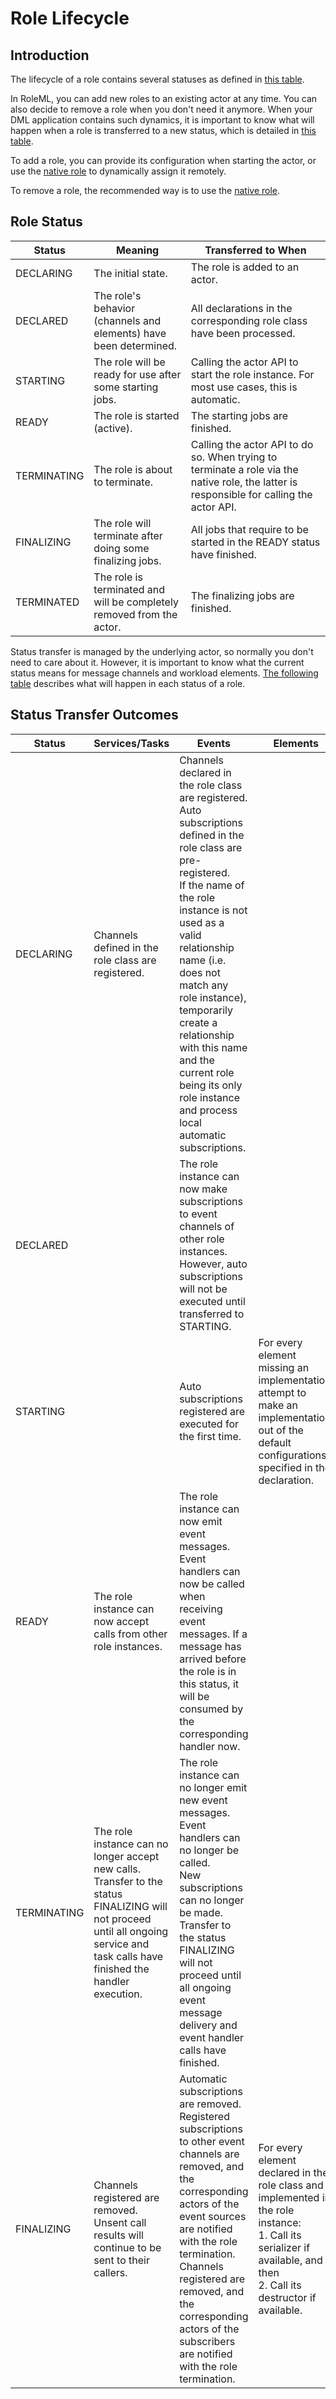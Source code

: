 # Role Lifecycle

[//]: # (This document contains one or more tables. A Markdown reader is recommended for better reading experience.)

## Introduction

The lifecycle of a role contains several statuses as defined in [this table](#role-status).

In RoleML, you can add new roles to an existing actor at any time. You can also decide to remove a role when you don't need it anymore. When your DML application contains such dynamics, it is important to know what will happen when a role is transferred to a new status, which is detailed in [this table](#status-transfer-outcomes).

To add a role, you can provide its configuration when starting the actor, or use the [native role](../running-distributed-training/6-using-native-role.md) to dynamically assign it remotely.

To remove a role, the recommended way is to use the [native role](../running-distributed-training/6-using-native-role.md).

## Role Status

[//]: # (DO NOT FORMAT THIS TABLE SINCE IT WILL MAKE IT UGLIER; USE A MARKDOWN READER)

| Status | Meaning | Transferred to When |
|---|---|---|
| DECLARING | The initial state. | The role is added to an actor. |
| DECLARED | The role's behavior (channels and elements) have been determined. | All declarations in the corresponding role class have been processed. |
| STARTING | The role will be ready for use after some starting jobs. | Calling the actor API to start the role instance. For most use cases, this is automatic. |
| READY | The role is started (active). | The starting jobs are finished. |
| TERMINATING | The role is about to terminate. | Calling the actor API to do so. When trying to terminate a role via the native role, the latter is responsible for calling the actor API. |
| FINALIZING | The role will terminate after doing some finalizing jobs. | All jobs that require to be started in the READY status have finished. |
| TERMINATED | The role is terminated and will be completely removed from the actor. | The finalizing jobs are finished. |

Status transfer is managed by the underlying actor, so normally you don't need to care about it. However, it is important to know what the current status means for message channels and workload elements. [The following table](#status-transfer-outcomes) describes what will happen in each status of a role.

## Status Transfer Outcomes

[//]: # (DO NOT FORMAT THIS TABLE SINCE IT WILL MAKE IT UGLIER; USE A MARKDOWN READER)

| Status | Services/Tasks | Events | Elements | Others |
|---|---|---|---|---|
| DECLARING | Channels defined in the role class are registered. | Channels declared in the role class are registered.<br>Auto subscriptions defined in the role class are pre-registered.<br>If the name of the role instance is not used as a valid relationship name (i.e. does not match any role instance), temporarily create a relationship with this name and the current role being its only role instance and process local automatic subscriptions. |  |  |
| DECLARED |  | The role instance can now make subscriptions to event channels of other role instances.<br>However, auto subscriptions will not be executed until transferred to STARTING. |  |  |
| STARTING |  | Auto subscriptions registered are executed for the first time. | For every element missing an implementation, attempt to make an implementation out of the default configurations specified in the declaration. |  |
| READY | The role instance can now accept calls from other role instances. | The role instance can now emit event messages.<br>Event handlers can now be called when receiving event messages. If a message has arrived before the role is in this status, it will be consumed by the corresponding handler now. |  | If the role implements `Runnable`, its main routine (defined as the `run()` method) will be submitted to a thread as a bound method. |
| TERMINATING | The role instance can no longer accept new calls.<br>Transfer to the status FINALIZING will not proceed until all ongoing service and task calls have finished the handler execution. | The role instance can no longer emit new event messages.<br>Event handlers can no longer be called.<br>New subscriptions can no longer be made.<br>Transfer to the status FINALIZING will not proceed until all ongoing event message delivery and event handler calls have finished. |  |  |
| FINALIZING | Channels registered are removed.<br>Unsent call results will continue to be sent to their callers. | Automatic subscriptions are removed.<br>Registered subscriptions to other event channels are removed, and the corresponding actors of the event sources are notified with the role termination.<br>Channels registered are removed, and the corresponding actors of the subscribers are notified with the role termination. | For every element declared in the role class and implemented in the role instance:<br>1. Call its serializer if available, and then<br>2. Call its destructor if available. | The main routine will be asked to stop by invoking the `stop()` method. Transfer to the status TERMINATED will not proceed until the main routine exits. |

